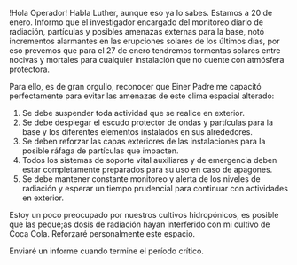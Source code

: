 !Hola Operador!
Habla Luther, aunque eso ya lo sabes. 
Estamos a 20 de enero. Informo que el investigador encargado del monitoreo diario de radiación, partículas y posibles amenazas externas para la base, notó incrementos alarmantes en las erupciones solares de los últimos días, por eso prevemos que para el 27 de enero tendremos tormentas solares entre nocivas y mortales para cualquier instalación que no cuente con atmósfera protectora.

Para ello, es de gran orgullo, reconocer que Einer Padre me capacitó perfectamente para evitar las amenazas de este clima espacial alterado:

1. Se debe suspender toda actividad que se realice en exterior. 
2. Se debe desplegar el escudo protector de ondas y partículas para la base y los diferentes elementos instalados en sus alrededores. 
3. Se deben reforzar las capas exteriores de las instalaciones para la posible ráfaga de partículas que impacten. 
4. Todos los sistemas de soporte vital auxiliares y de emergencia deben estar completamente preparados para su uso en caso de apagones.
5. Se debe mantener constante monitoreo y alerta de los niveles de radiación y esperar un tiempo prudencial para continuar con actividades en exterior. 

Estoy un poco preocupado por nuestros cultivos hidropónicos, es posible que las peque;as dosis de radiación hayan interferido con mi cultivo de Coca Cola. Reforzaré personalmente este espacio. 

Enviaré un informe cuando termine el período crítico. 


